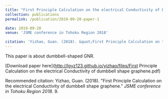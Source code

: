 ```yaml
---
title: "First Principle Calculation on the electrical Conductivity of Dumbbell-Shape Graphene Nano-Ribbon"
collection: publications
permalink: /publication/2019-09-20-paper-1

date: 2019-09-20
venue: 'JSME conference in Tohoku Region 2018'

citation: 'Yizhao, Guan. (2018). &quot;First Principle Calculation on the electrical Conductivity of dumbbell shape graphene.&quot; <i>JSME conference in Tohoku Region 2018</i>. 9.'
---
```

This paper is about dumbbell-shaped GNR.

[Download paper here](http://lgyz123.github.io/yizhao/files/First Principle Calculation on the electrical Conductivity of dumbbell shape graphene.pdf)

Recommended citation: Yizhao, Guan. (2018). "First Principle Calculation on the electrical Conductivity of dumbbell shape graphene." <i>JSME conference in Tohoku Region 2018</i>. 9.
